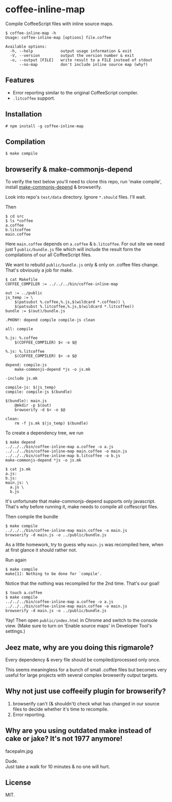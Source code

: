 # coffee-inline-map

Compile CoffeeScript files with inline source maps.

```
$ coffee-inline-map -h
Usage: coffee-inline-map [options] file.coffee

Available options:
  -h, --help            output usage information & exit
  -V, --version         output the version number & exit
  -o, --output [FILE]   write result to a FILE instead of stdout
      --no-map          don't include inline source map (why?)

```

## Features

* Error reporting similar to the original CoffeeScript compiler.
* `.litcoffee` support.

## Installation

    # npm install -g coffee-inline-map

## Compilation

    $ make compile

## browserify & make-commonjs-depend

To verify the text below you'll need to clone this repo, run 'make
compile', install
[make-commonjs-depend](https://github.com/gromnitsky/make-commonjs-depend)
& browserify.

Look into repo's `test/data` directory. Ignore `*.should` files. I'll wait.

Then

```
$ cd src
$ ls *coffee
a.coffee
b.litcoffee
main.coffee

```

Here `main.coffee` depends on `a.coffee` & `b.litcoffee`. For out site
we need just 1 `public/bundle.js` file which will include the result form the
compilations of our all CoffeeScript files.

We want to rebuild `public/bundle.js` only & only on .coffee files
change. That's obviously a job for make.

```
$ cat Makefile
COFFEE_COMPILER := ../../../bin/coffee-inline-map

out := ../public
js_temp := \
	$(patsubst %.coffee,%.js,$(wildcard *.coffee)) \
	$(patsubst %.litcoffee,%.js,$(wildcard *.litcoffee))
bundle := $(out)/bundle.js

.PHONY: depend compile compile-js clean

all: compile

%.js: %.coffee
	$(COFFEE_COMPILER) $< -o $@

%.js: %.litcoffee
	$(COFFEE_COMPILER) $< -o $@

depend: compile-js
	make-commonjs-depend *js -o js.mk

-include js.mk

compile-js: $(js_temp)
compile: compile-js $(bundle)

$(bundle): main.js
	@mkdir -p $(out)
	browserify -d $< -o $@

clean:
	rm -f js.mk $(js_temp) $(bundle)

```

To create a dependency tree, we run

```
$ make depend
../../../bin/coffee-inline-map a.coffee -o a.js
../../../bin/coffee-inline-map main.coffee -o main.js
../../../bin/coffee-inline-map b.litcoffee -o b.js
make-commonjs-depend *js -o js.mk

```

```
$ cat js.mk
a.js:
b.js:
main.js: \
  a.js \
  b.js

```

It's unfortunate that make-commonjs-depend supports only
javascript. That's why before running it, make needs to compile all
coffescript files.

Then compile the bundle

```
$ make compile
../../../bin/coffee-inline-map main.coffee -o main.js
browserify -d main.js -o ../public/bundle.js

```

As a little homework, try to guess why `main.js` was recompiled here,
when at first glance it should rather not.

Run again

```
$ make compile
make[1]: Nothing to be done for `compile'.

```

Notice that the nothing was recompiled for the 2nd time. That's our goal!

```
$ touch a.coffee
$ make compile
../../../bin/coffee-inline-map a.coffee -o a.js
../../../bin/coffee-inline-map main.coffee -o main.js
browserify -d main.js -o ../public/bundle.js

```

Yay! Then open `public/index.html` in Chrome and switch to the console
view. (Make sure to turn on 'Enable source maps' in Developer Tool's
settings.)

## Jeez mate, why are you doing this rigmarole?

Every dependency & every file should be compiled/processed only once.

This seems meaningless for a bunch of small .coffee files but becomes
very useful for large projects with several complex browserify output
targets.

## Why not just use coffeeify plugin for browserify?

1. browserify can't (& shouldn't) check what has changed in our source
   files to decide whether it's time to recompile.
2. Error reporting.

## Why are you using outdated make instead of cake or jake? It's not 1977 anymore!

facepalm.jpg

Dude. <br/>
Just take a walk for 10 minutes & no one will hurt.

## License

MIT.
